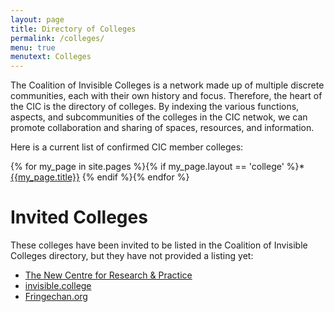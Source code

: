 ```yaml
---
layout: page
title: Directory of Colleges
permalink: /colleges/
menu: true
menutext: Colleges
---
```

The Coalition of Invisible Colleges is a network made up of multiple discrete communities, each with their own history and focus. Therefore, the heart of the CIC is the directory of colleges. By indexing the various functions, aspects, and subcommunities of the colleges in the CIC netwok, we can promote collaboration and sharing of spaces, resources, and information.

Here is a current list of confirmed CIC member colleges:

{% for my_page in site.pages %}{% if my_page.layout == 'college' %}* [{{my_page.title}}]({{my_page.permalink}})
{% endif %}{% endfor %}

# Invited Colleges
These colleges have been invited to be listed in the Coalition of Invisible Colleges directory, but they have not provided a listing yet:

* [The New Centre for Research & Practice](http://thenewcentre.org)
* [invisible.college](http://invisible.college)
* [Fringechan.org](http://www.fringechan.org/)
